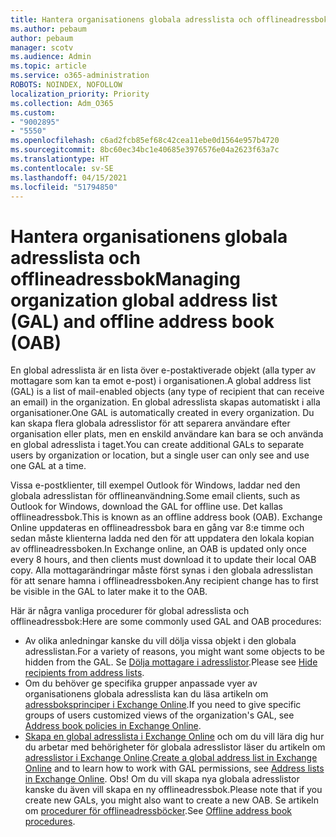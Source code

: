 ```yaml
---
title: Hantera organisationens globala adresslista och offlineadressbok
ms.author: pebaum
author: pebaum
manager: scotv
ms.audience: Admin
ms.topic: article
ms.service: o365-administration
ROBOTS: NOINDEX, NOFOLLOW
localization_priority: Priority
ms.collection: Adm_O365
ms.custom:
- "9002895"
- "5550"
ms.openlocfilehash: c6ad2fcb85ef68c42cea11ebe0d1564e957b4720
ms.sourcegitcommit: 8bc60ec34bc1e40685e3976576e04a2623f63a7c
ms.translationtype: HT
ms.contentlocale: sv-SE
ms.lasthandoff: 04/15/2021
ms.locfileid: "51794850"
---
```

# <a name="managing-organization-global-address-list-gal-and-offline-address-book-oab"></a><span data-ttu-id="f51de-102">Hantera organisationens globala adresslista och offlineadressbok</span><span class="sxs-lookup"><span data-stu-id="f51de-102">Managing organization global address list (GAL) and offline address book (OAB)</span></span>

<span data-ttu-id="f51de-103">En global adresslista är en lista över e-postaktiverade objekt (alla typer av mottagare som kan ta emot e-post) i organisationen.</span><span class="sxs-lookup"><span data-stu-id="f51de-103">A global address list (GAL) is a list of mail-enabled objects (any type of recipient that can receive an email) in the organization.</span></span> <span data-ttu-id="f51de-104">En global adresslista skapas automatiskt i alla organisationer.</span><span class="sxs-lookup"><span data-stu-id="f51de-104">One GAL is automatically created in every organization.</span></span> <span data-ttu-id="f51de-105">Du kan skapa flera globala adresslistor för att separera användare efter organisation eller plats, men en enskild användare kan bara se och använda en global adresslista i taget.</span><span class="sxs-lookup"><span data-stu-id="f51de-105">You can create additional GALs to separate users by organization or location, but a single user can only see and use one GAL at a time.</span></span>

<span data-ttu-id="f51de-106">Vissa e-postklienter, till exempel Outlook för Windows, laddar ned den globala adresslistan för offlineanvändning.</span><span class="sxs-lookup"><span data-stu-id="f51de-106">Some email clients, such as Outlook for Windows, download the GAL for offline use.</span></span> <span data-ttu-id="f51de-107">Det kallas offlineadressbok.</span><span class="sxs-lookup"><span data-stu-id="f51de-107">This is known as an offline address book (OAB).</span></span> <span data-ttu-id="f51de-108">Exchange Online uppdateras en offlineadressbok bara en gång var 8:e timme och sedan måste klienterna ladda ned den för att uppdatera den lokala kopian av offlineadressboken.</span><span class="sxs-lookup"><span data-stu-id="f51de-108">In Exchange online, an OAB is updated only once every 8 hours, and then clients must download it to update their local OAB copy.</span></span> <span data-ttu-id="f51de-109">Alla mottagarändringar måste först synas i den globala adresslistan för att senare hamna i offlineadressboken.</span><span class="sxs-lookup"><span data-stu-id="f51de-109">Any recipient change has to first be visible in the GAL to later make it to the OAB.</span></span>

<span data-ttu-id="f51de-110">Här är några vanliga procedurer för global adresslista och offlineadressbok:</span><span class="sxs-lookup"><span data-stu-id="f51de-110">Here are some commonly used GAL and OAB procedures:</span></span>

- <span data-ttu-id="f51de-111">Av olika anledningar kanske du vill dölja vissa objekt i den globala adresslistan.</span><span class="sxs-lookup"><span data-stu-id="f51de-111">For a variety of reasons, you might want some objects to be hidden from the GAL.</span></span> <span data-ttu-id="f51de-112">Se [Dölja mottagare i adresslistor](https://docs.microsoft.com/exchange/address-books/address-lists/manage-address-lists#hide-recipients-from-address-lists).</span><span class="sxs-lookup"><span data-stu-id="f51de-112">Please see [Hide recipients from address lists](https://docs.microsoft.com/exchange/address-books/address-lists/manage-address-lists#hide-recipients-from-address-lists).</span></span>
- <span data-ttu-id="f51de-113">Om du behöver ge specifika grupper anpassade vyer av organisationens globala adresslista kan du läsa artikeln om [adressboksprinciper i Exchange Online](https://docs.microsoft.com/exchange/address-books/address-book-policies/address-book-policies).</span><span class="sxs-lookup"><span data-stu-id="f51de-113">If you need to give specific groups of users customized views of the organization's GAL, see [Address book policies in Exchange Online](https://docs.microsoft.com/exchange/address-books/address-book-policies/address-book-policies).</span></span>
- <span data-ttu-id="f51de-114">[Skapa en global adresslista i Exchange Online](https://docs.microsoft.com/exchange/address-books/address-lists/create-global-address-list) och om du vill lära dig hur du arbetar med behörigheter för globala adresslistor läser du artikeln om [adresslistor i Exchange Online](https://docs.microsoft.com/exchange/address-books/address-lists/address-lists).</span><span class="sxs-lookup"><span data-stu-id="f51de-114">[Create a global address list in Exchange Online](https://docs.microsoft.com/exchange/address-books/address-lists/create-global-address-list) and to learn how to work with GAL permissions, see [Address lists in Exchange Online](https://docs.microsoft.com/exchange/address-books/address-lists/address-lists).</span></span> <span data-ttu-id="f51de-115">Obs! Om du vill skapa nya globala adresslistor kanske du även vill skapa en ny offlineadressbok.</span><span class="sxs-lookup"><span data-stu-id="f51de-115">Please note that if you create new GALs, you might also want to create a new OAB.</span></span> <span data-ttu-id="f51de-116">Se artikeln om [procedurer för offlineadressböcker](https://docs.microsoft.com/exchange/address-books/offline-address-books/offline-address-book-procedures).</span><span class="sxs-lookup"><span data-stu-id="f51de-116">See [Offline address book procedures](https://docs.microsoft.com/exchange/address-books/offline-address-books/offline-address-book-procedures).</span></span>
